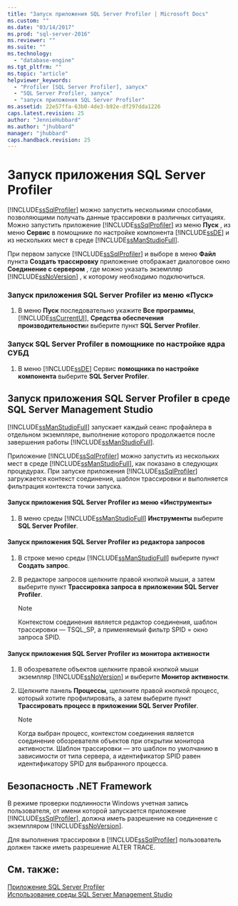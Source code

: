 ```yaml
---
title: "Запуск приложения SQL Server Profiler | Microsoft Docs"
ms.custom: ""
ms.date: "03/14/2017"
ms.prod: "sql-server-2016"
ms.reviewer: ""
ms.suite: ""
ms.technology: 
  - "database-engine"
ms.tgt_pltfrm: ""
ms.topic: "article"
helpviewer_keywords: 
  - "Profiler [SQL Server Profiler], запуск"
  - "SQL Server Profiler, запуск"
  - "запуск приложения SQL Server Profiler"
ms.assetid: 22e57ffa-63b0-4de3-b92e-df297dda1226
caps.latest.revision: 25
author: "JennieHubbard"
ms.author: "jhubbard"
manager: "jhubbard"
caps.handback.revision: 25
---
```

# Запуск приложения SQL Server Profiler
  [!INCLUDE[ssSqlProfiler](../../includes/sssqlprofiler-md.md)] можно запустить несколькими способами, позволяющими получать данные трассировки в различных ситуациях. Можно запустить приложение [!INCLUDE[ssSqlProfiler](../../includes/sssqlprofiler-md.md)] из меню **Пуск** , из меню **Сервис** в помощнике по настройке компонента [!INCLUDE[ssDE](../../includes/ssde-md.md)] и из нескольких мест в среде [!INCLUDE[ssManStudioFull](../../includes/ssmanstudiofull-md.md)].  
  
 При первом запуске [!INCLUDE[ssSqlProfiler](../../includes/sssqlprofiler-md.md)] и выборе в меню **Файл** пункта **Создать трассировку** приложение отображает диалоговое окно **Соединение с сервером** , где можно указать экземпляр [!INCLUDE[ssNoVersion](../../includes/ssnoversion-md.md)] , к которому необходимо подключиться.  
  
### Запуск приложения SQL Server Profiler из меню «Пуск»  
  
1.  В меню **Пуск** последовательно укажите **Все программы**, [!INCLUDE[ssCurrentUI](../../includes/sscurrentui-md.md)], **Средства обеспечения производительности**и выберите пункт **SQL Server Profiler**.  
  
### Запуск SQL Server Profiler в помощнике по настройке ядра СУБД  
  
1.  В меню [!INCLUDE[ssDE](../../includes/ssde-md.md)] Сервис **помощника по настройке компонента** выберите **SQL Server Profiler**.  
  
## Запуск приложения SQL Server Profiler в среде SQL Server Management Studio  
 [!INCLUDE[ssManStudioFull](../../includes/ssmanstudiofull-md.md)] запускает каждый сеанс профайлера в отдельном экземпляре, выполнение которого продолжается после завершения работы [!INCLUDE[ssManStudioFull](../../includes/ssmanstudiofull-md.md)].  
  
 Приложение [!INCLUDE[ssSqlProfiler](../../includes/sssqlprofiler-md.md)] можно запустить из нескольких мест в среде [!INCLUDE[ssManStudioFull](../../includes/ssmanstudiofull-md.md)], как показано в следующих процедурах. При запуске приложения [!INCLUDE[ssSqlProfiler](../../includes/sssqlprofiler-md.md)] загружается контекст соединения, шаблон трассировки и выполняется фильтрация контекста точки запуска.  
  
#### Запуск приложения SQL Server Profiler из меню «Инструменты»  
  
1.  В меню среды [!INCLUDE[ssManStudioFull](../../includes/ssmanstudiofull-md.md)] **Инструменты** выберите **SQL Server Profiler**.  
  
#### Запуск приложения SQL Server Profiler из редактора запросов  
  
1.  В строке меню среды [!INCLUDE[ssManStudioFull](../../includes/ssmanstudiofull-md.md)] выберите пункт **Создать запрос**.  
  
2.  В редакторе запросов щелкните правой кнопкой мыши, а затем выберите пункт **Трассировка запроса в приложении SQL Server Profiler**.  
  
    > [!NOTE]  
    >  Контекстом соединения является редактор соединения, шаблон трассировки — TSQL_SP, а применяемый фильтр SPID = окно запроса SPID.  
  
#### Запуск приложения SQL Server Profiler из монитора активности  
  
1.  В обозревателе объектов щелкните правой кнопкой мыши экземпляр [!INCLUDE[ssNoVersion](../../includes/ssnoversion-md.md)] и выберите **Монитор активности**.  
  
2.  Щелкните панель **Процессы**, щелкните правой кнопкой процесс, который хотите профилировать, а затем выберите пункт **Трассировать процесс в приложении SQL Server Profiler**.  
  
    > [!NOTE]  
    >  Когда выбран процесс, контекстом соединения является соединение обозревателя объектов при открытии монитора активности. Шаблон трассировки — это шаблон по умолчанию в зависимости от типа сервера, а идентификатор SPID равен идентификатору SPID для выбранного процесса.  
  
## Безопасность .NET Framework  
 В режиме проверки подлинности Windows учетная запись пользователя, от имени которой запускается приложение [!INCLUDE[ssSqlProfiler](../../includes/sssqlprofiler-md.md)], должна иметь разрешение на соединение с экземпляром [!INCLUDE[ssNoVersion](../../includes/ssnoversion-md.md)].  
  
 Для выполнения трассировки в [!INCLUDE[ssSqlProfiler](../../includes/sssqlprofiler-md.md)] пользователь должен также иметь разрешение ALTER TRACE.  
  
## См. также:  
 [Приложение SQL Server Profiler](../../tools/sql-server-profiler/sql-server-profiler.md)   
 [Использование среды SQL Server Management Studio](../../ssms/use-sql-server-management-studio.md)  
  
  